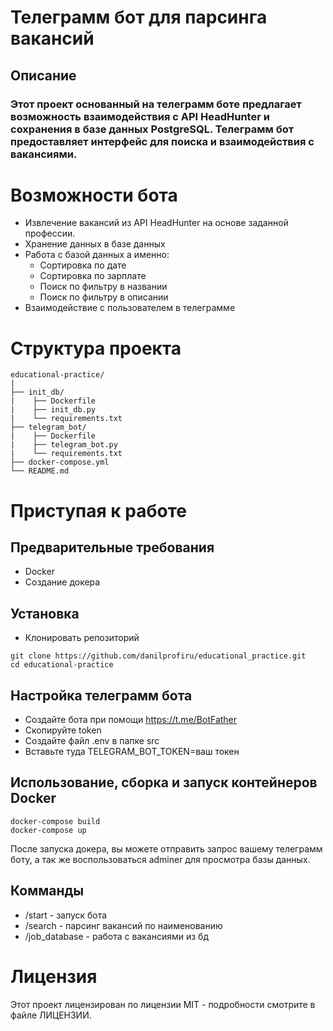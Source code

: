 # Телеграмм бот для парсинга вакансий

## Описание
### Этот проект основанный на телеграмм боте предлагает возможность взаимодействия с API HeadHunter и сохранения в базе данных PostgreSQL. Телеграмм бот предоставляет интерфейс для поиска и взаимодействия с вакансиями.

# Возможности бота
 + Извлечение вакансий из API HeadHunter на основе заданной профессии.
 + Хранение данных в базе данных
 + Работа с базой данных а именно:
    + Сортировка по дате
    + Сортировка по зарплате
    + Поиск по фильтру в названии
    + Поиск по фильтру в описании
 + Взаимодействие с пользователем в телеграмме

# Структура проекта
```
educational-practice/
|
├── init_db/
|    ├── Dockerfile
|    ├── init_db.py
|    └── requirements.txt
├── telegram_bot/
|    ├── Dockerfile
|    ├── telegram_bot.py
|    └── requirements.txt
├── docker-compose.yml
└── README.md
```

# Приступая к работе

## Предварительные требования
 + Docker
 + Создание докера

## Установка
 + Клонировать репозиторий
 ```
 git clone https://github.com/danilprofiru/educational_practice.git
 cd educational-practice
 ```
## Настройка телеграмм бота
 + Создайте бота при помощи https://t.me/BotFather
 + Скопируйте token
 + Создайте файл .env в папке src
 + Вставьте туда TELEGRAM_BOT_TOKEN=ваш токен

## Использование, сборка и запуск контейнеров Docker
```
docker-compose build
docker-compose up
```

После запуска докера, вы можете отправить запрос вашему телеграмм боту, а так же воспользоваться adminer для просмотра базы данных.

## Комманды
 + /start - запуск бота
 + /search - парсинг вакансий по наименованию
 + /job_database - работа с вакансиями из бд

# Лицензия
 Этот проект лицензирован по лицензии MIT - подробности смотрите в файле ЛИЦЕНЗИИ.